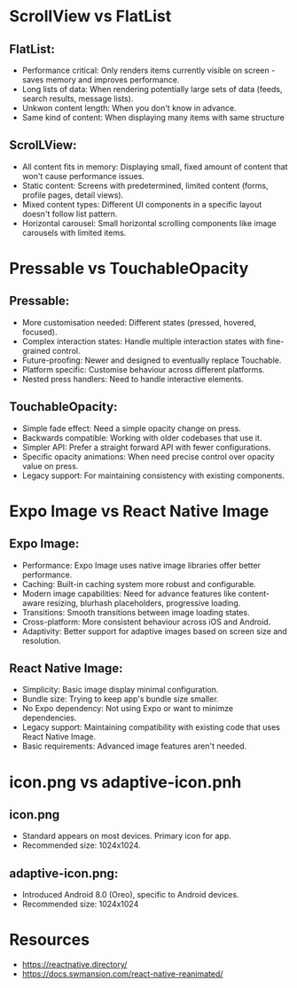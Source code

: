 # ScrollView vs FlatList

## FlatList:
- Performance critical: Only renders items currently visible on screen - saves memory and improves performance.
- Long lists of data: When rendering potentially large sets of data (feeds, search results, message lists).
- Unkwon content length: When you don't know in advance.
- Same kind of content: When displaying many items with same structure

## ScrolLView:
- All content fits in memory: Displaying small, fixed amount of content that won't cause performance issues.
- Static content: Screens with predetermined, limited content (forms, profile pages, detail views).
- Mixed content types: Different UI components in a specific layout doesn't follow list pattern.
- Horizontal carousel: Small horizontal scrolling components like image carousels with limited items.

# Pressable vs TouchableOpacity

## Pressable:
- More customisation needed: Different states (pressed, hovered, focused).
- Complex interaction states: Handle multiple interaction states with fine-grained control.
- Future-proofing: Newer and designed to eventually replace Touchable.
- Platform specific: Customise behaviour across different platforms.
- Nested press handlers: Need to handle interactive elements.

## TouchableOpacity:
- Simple fade effect: Need a simple opacity change on press.
- Backwards compatible: Working with older codebases that use it.
- Simpler API: Prefer a straight forward API with fewer configurations.
- Specific opacity animations: When need precise control over opacity value on press.
- Legacy support: For maintaining consistency with existing components.

# Expo Image vs React Native Image

## Expo Image:
- Performance: Expo Image uses native image libraries offer better performance.
- Caching: Built-in caching system more robust and configurable.
- Modern image capabilities: Need for advance features like content-aware resizing, blurhash placeholders, progressive loading.
- Transitions: Smooth transitions between image loading states.
- Cross-platform: More consistent behaviour across iOS and Android.
- Adaptivity: Better support for adaptive images based on screen size and resolution.

## React Native Image:
- Simplicity: Basic image display minimal configuration.
- Bundle size: Trying to keep app's bundle size smaller.
- No Expo dependency: Not using Expo or want to minimze dependencies.
- Legacy support: Maintaining compatibility with existing code that uses React Native Image.
- Basic requirements: Advanced image features aren't needed.

# icon.png vs adaptive-icon.pnh

## icon.png
- Standard appears on most devices. Primary icon for app.
- Recommended size: 1024x1024.

## adaptive-icon.png:
- Introduced Android 8.0 (Oreo), specific to Android devices.
- Recommended size: 1024x1024

# Resources
- https://reactnative.directory/
- https://docs.swmansion.com/react-native-reanimated/
